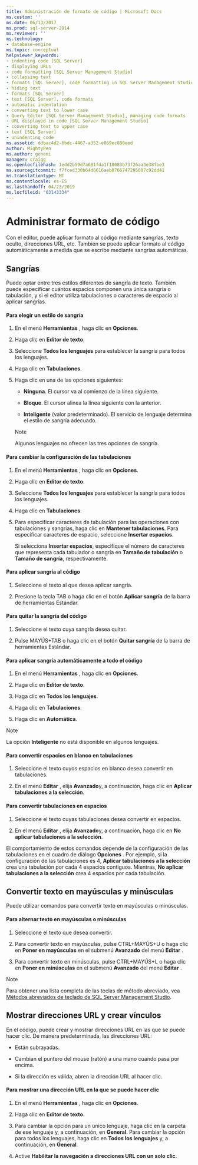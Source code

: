 ```yaml
---
title: Administración de formato de código | Microsoft Docs
ms.custom: ''
ms.date: 06/13/2017
ms.prod: sql-server-2014
ms.reviewer: ''
ms.technology:
- database-engine
ms.topic: conceptual
helpviewer_keywords:
- indenting code [SQL Server]
- displaying URLs
- code formatting [SQL Server Management Studio]
- collapsing text
- formats [SQL Server], code formatting in SQL Server Management Studio
- hiding text
- formats [SQL Server]
- text [SQL Server], code formats
- automatic indentation
- converting text to lower case
- Query Editor [SQL Server Management Studio], managing code formats
- URL displayed in code [SQL Server Management Studio]
- converting text to upper case
- text [SQL Server]
- unindenting code
ms.assetid: ddbac4d2-6bdc-4467-a352-e869ec880eed
author: MightyPen
ms.author: genemi
manager: craigg
ms.openlocfilehash: 1edd2b59d7a681fda1f18083b73f26aa3e38fbe3
ms.sourcegitcommit: f7fced330b64d6616aeb8766747295807c92dd41
ms.translationtype: MT
ms.contentlocale: es-ES
ms.lasthandoff: 04/23/2019
ms.locfileid: "63143334"
---
```

# <a name="manage-code-formatting"></a>Administrar formato de código
  Con el editor, puede aplicar formato al código mediante sangrías, texto oculto, direcciones URL, etc. También se puede aplicar formato al código automáticamente a medida que se escribe mediante sangrías automáticas.  
  
## <a name="indenting"></a>Sangrías  
 Puede optar entre tres estilos diferentes de sangría de texto. También puede especificar cuántos espacios componen una única sangría o tabulación, y si el editor utiliza tabulaciones o caracteres de espacio al aplicar sangrías.  
  
#### <a name="to-choose-an-indenting-style"></a>Para elegir un estilo de sangría  
  
1.  En el menú **Herramientas** , haga clic en **Opciones**.  
  
2.  Haga clic en **Editor de texto**.  
  
3.  Seleccione **Todos los lenguajes** para establecer la sangría para todos los lenguajes.  
  
4.  Haga clic en **Tabulaciones**.  
  
5.  Haga clic en una de las opciones siguientes:  
  
    -   **Ninguna**. El cursor va al comienzo de la línea siguiente.  
  
    -   **Bloque**. El cursor alinea la línea siguiente con la anterior.  
  
    -   **Inteligente** (valor predeterminado). El servicio de lenguaje determina el estilo de sangría adecuado.  
  
    > [!NOTE]  
    >  Algunos lenguajes no ofrecen las tres opciones de sangría.  
  
#### <a name="to-change-indent-tab-settings"></a>Para cambiar la configuración de las tabulaciones  
  
1.  En el menú **Herramientas** , haga clic en **Opciones**.  
  
2.  Haga clic en **Editor de texto**.  
  
3.  Seleccione **Todos los lenguajes** para establecer la sangría para todos los lenguajes.  
  
4.  Haga clic en **Tabulaciones**.  
  
5.  Para especificar caracteres de tabulación para las operaciones con tabulaciones y sangrías, haga clic en **Mantener tabulaciones**. Para especificar caracteres de espacio, seleccione **Insertar espacios**.  
  
     Si selecciona **Insertar espacios**, especifique el número de caracteres que representa cada tabulador o sangría en **Tamaño de tabulación** o **Tamaño de sangría**, respectivamente.  
  
#### <a name="to-indent-code"></a>Para aplicar sangría al código  
  
1.  Seleccione el texto al que desea aplicar sangría.  
  
2.  Presione la tecla TAB o haga clic en el botón **Aplicar sangría** de la barra de herramientas Estándar.  
  
#### <a name="to-unindent-code"></a>Para quitar la sangría del código  
  
1.  Seleccione el texto cuya sangría desea quitar.  
  
2.  Pulse MAYÚS+TAB o haga clic en el botón **Quitar sangría** de la barra de herramientas Estándar.  
  
#### <a name="to-automatically-indent-all-of-your-code"></a>Para aplicar sangría automáticamente a todo el código  
  
1.  En el menú **Herramientas** , haga clic en **Opciones**.  
  
2.  Haga clic en **Editor de texto**.  
  
3.  Haga clic en **Todos los lenguajes**.  
  
4.  Haga clic en **Tabulaciones**.  
  
5.  Haga clic en **Automática**.  
  
> [!NOTE]  
>  La opción **Inteligente** no está disponible en algunos lenguajes.  
  
#### <a name="to-convert-white-space-to-tabs"></a>Para convertir espacios en blanco en tabulaciones  
  
1.  Seleccione el texto cuyos espacios en blanco desea convertir en tabulaciones.  
  
2.  En el menú **Editar** , elija **Avanzado**y, a continuación, haga clic en **Aplicar tabulaciones a la selección**.  
  
#### <a name="to-convert-tabs-to-spaces"></a>Para convertir tabulaciones en espacios  
  
1.  Seleccione el texto cuyas tabulaciones desea convertir en espacios.  
  
2.  En el menú **Editar** , elija **Avanzado**y, a continuación, haga clic en **No aplicar tabulaciones a la selección**.  
  
 El comportamiento de estos comandos depende de la configuración de las tabulaciones en el cuadro de diálogo **Opciones** . Por ejemplo, si la configuración de las tabulaciones es 4, **Aplicar tabulaciones a la selección** crea una tabulación por cada 4 espacios contiguos. Mientras, **No aplicar tabulaciones a la selección** crea 4 espacios por cada tabulación.  
  
## <a name="converting-text-to-upper-and-lower-case"></a>Convertir texto en mayúsculas y minúsculas  
 Puede utilizar comandos para convertir texto en mayúsculas o minúsculas.  
  
#### <a name="to-switch-text-to-upper-or-lower-case"></a>Para alternar texto en mayúsculas o minúsculas  
  
1.  Seleccione el texto que desea convertir.  
  
2.  Para convertir texto en mayúsculas, pulse CTRL+MAYÚS+U o haga clic en **Poner en mayúsculas** en el submenú **Avanzado** del menú **Editar** .  
  
3.  Para convertir texto en minúsculas, pulse CTRL+MAYÚS+L o haga clic en **Poner en minúsculas** en el submenú **Avanzado** del menú **Editar** .  
  
> [!NOTE]  
>  Para obtener una lista completa de las teclas de método abreviado, vea [Métodos abreviados de teclado de SQL Server Management Studio](../../ssms/sql-server-management-studio-keyboard-shortcuts.md).  
  
## <a name="displaying-and-linking-to-urls"></a>Mostrar direcciones URL y crear vínculos  
 En el código, puede crear y mostrar direcciones URL en las que se puede hacer clic. De manera predeterminada, las direcciones URL:  
  
-   Están subrayadas.  
  
-   Cambian el puntero del mouse (ratón) a una mano cuando pasa por encima.  
  
-   Si la dirección es válida, abren la dirección URL al hacer clic.  
  
#### <a name="to-display-a-clickable-url"></a>Para mostrar una dirección URL en la que se puede hacer clic  
  
1.  En el menú **Herramientas** , haga clic en **Opciones**.  
  
2.  Haga clic en **Editor de texto**.  
  
3.  Para cambiar la opción para un único lenguaje, haga clic en la carpeta de ese lenguaje y, a continuación, en **General**. Para cambiar la opción para todos los lenguajes, haga clic en **Todos los lenguajes** y, a continuación, en **General**.  
  
4.  Active **Habilitar la navegación a direcciones URL con un solo clic**.  
  
  
